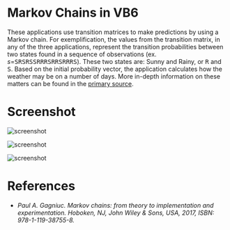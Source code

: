 # Markov Chains in VB6

These applications use transition matrices to make predictions by using a Markov chain. For exemplification, the values from the transition matrix, in any of the three applications, represent the transition probabilities between two states found in a sequence of observations (ex. <i>s</i>=<kbd>SRSRSSRRRSRRSRRRS</kbd>). These two states are: Sunny and Rainy, or <kbd>R</kbd> and <kbd>S</kbd>. Based on the initial probability vector, the application calculates how the weather may be on a number of days. More in-depth information on these matters can be found in the <a href="https://www.wiley.com/en-us/Markov+Chains%3A+From+Theory+to+Implementation+and+Experimentation-p-9781119387589">primary source</a>.

# Screenshot

![screenshot](https://github.com/Gagniuc/Markov-Chains-VB6/blob/main/img/Markov%20Chains%20VB6%20(1).PNG)

![screenshot](https://github.com/Gagniuc/Markov-Chains-VB6/blob/main/img/Markov%20Chains%20VB6%20(2).PNG)

![screenshot](https://github.com/Gagniuc/Markov-Chains-VB6/blob/main/img/Markov%20Chains%20VB6%20(3).PNG)

# References

- <i>Paul A. Gagniuc. Markov chains: from theory to implementation and experimentation. Hoboken, NJ,  John Wiley & Sons, USA, 2017, ISBN: 978-1-119-38755-8.</i>

